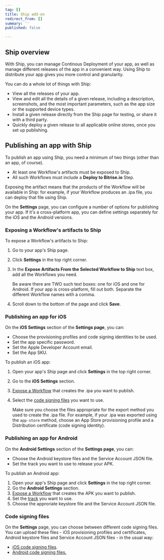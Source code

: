 ```yaml
---
tag: []
title: Ship add-on
redirect_from: []
summary: ''
published: false

---
```

## Ship overview

With Ship, you can manage Continous Deployment of your app, as well as manage different releases of the app in a convenient way. Using Ship to distribute your app gives you more control and granularity. 

You can do a whole lot of things with Ship:

* View all the releases of your app.
* View and edit all the details of a given release, including a description, screenshots, and the most important parameters, such as the app size or the supported device types. 
* Install a given release directly from the Ship page for testing, or share it with a third party.
* Quickly deploy a given release to all applicable online stores, once you set up publishing.

## Publishing an app with Ship

To publish an app using Ship, you need a minimum of two things (other than an app, of course). 

* At least one Workflow's artifacts must be exposed to Ship.
* All such Workflows must include a **Deploy to Bitrise.io**  Step.

Exposing the artifact means that the products of the Workflow will be available in Ship: for example, if your Workflow produces an .ipa file, you can deploy that file using Ship. 

On the **Settings** page, you can configure a number of options for publishing your app. If it's a cross-platform app, you can define settings separately for the iOS and the Android versions. 

### Exposing a Workflow's artifacts to Ship

To expose a Workflow's artifacts to Ship:

1. Go to your app's Ship page. 
2. Click **Settings** in the top right corner. 
3. In the **Expose Artifacts From the Selected Workflow to Ship** text box, add all the Workflows you need. 

   Be aware there are TWO such text boxes: one for iOS and one for Android. If your app is cross-platform, fill out both. Separate the different Workflow names with a comma. 
4. Scroll down to the bottom of the page and click **Save**. 

### Publishing an app for iOS

On the **iOS Settings** section of the **Settings page**, you can:

* Choose the provisioning profiles and code signing identities to be used.
* Set the app specific password. 
* Set the Apple Developer Account email. 
* Set the App SKU.

To publish an iOS app:

1. Open your app's Ship page and click **Settings** in the top right corner.
2. Go to the **iOS Settings** section. 
3. [Expose a Workflow](/deploy/ship/#exposing-a-workflows-artifacts-to-ship) that creates the .ipa you want to publish. 
4. Select the [code signing files](/deploy/ship/#code-signing-files) you want to use. 

   Make sure you choose the files appropriate for the export method you used to create the .ipa file. For example, if your .ipa was exported using the `app-store` method, choose an App Store provisioning profile and a Distribution certificate (code signing identity).

### Publishing an app for Android

On the **Android Settings** section of the **Settings page**, you can:

* Choose the Android keystore files and the Service Account JSON file. 
* Set the track you want to use to release your APK.

To publish an Android app:

1. Open your app's Ship page and click **Settings** in the top right corner.
2. Go the **Android Settings** section.
3. [Expose a Workflow](/deploy/ship/#exposing-a-workflows-artifacts-to-ship) that creates the APK you want to publish. 
4. Set the [track](https://developers.google.com/android-publisher/tracks) you want to use. 
5. Choose the approriate keystore file and the Service Account JSON file. 

### Code signing files

On the **Settings** page, you can choose between different code signing files. You can upload these files - iOS provisioning profiles and certificates, Android keystore files and Service Account JSON files - in the usual way:

* [iOS code signing files](/code-signing/ios-code-signing/code-signing-index/).
* [Android code signing files.](/code-signing/android-code-signing/android-code-signing-index/)